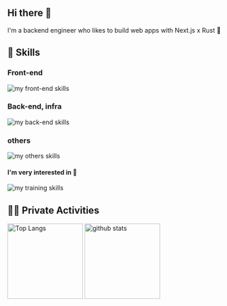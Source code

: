 ## Hi there 👋
I'm a backend engineer who likes to build web apps with Next.js x Rust 🦀

<!--![riii111's GitHub stats](https://github-readme-stats.vercel.app/api/top-langs/?username=riii111&show_icons=true&theme=radical)　-->
<!--
**riii111/riii111** is a ✨ _special_ ✨ repository because its `README.md` (this file) appears on your GitHub profile.

Here are some ideas to get you started:

- 🔭 I’m currently working on ...
- 🌱 I’m currently learning ...
- 👯 I’m looking to collaborate on ...
- 🤔 I’m looking for help with ...
- 💬 Ask me about ...
- 📫 How to reach me: ...
- 😄 Pronouns: ...
- ⚡ Fun fact: ...
-->

<!-- 参考→ https://qiita.com/mmnn/items/cf465d271171cba8bd51 -->

<!-- 1. GitHub usernameを変更 -->
<!-- <div align="right">
  <img src="https://komarev.com/ghpvc/?username=riii111" />
</div> -->

<!-- 3. 好きな技術スタックに変更 -->
<!-- ライトモート：theme=light, ダークモート：theme=dark -->
<!-- アイコンの選択肢一覧：https://arc.net/l/quote/zizyykfh -->
## 🌱 Skills
### Front-end
<img alt="my front-end skills" src="https://skillicons.dev/icons?theme=dark&perline=9&i=html,css,js,ts,react,next,vue,nuxt" />

### Back-end, infra
<img alt="my back-end skills" src="https://skillicons.dev/icons?theme=dark&perline=9&i=rust,actix,python,fastapi,graphql,django,ts,nestjs,mongodb,postgresql,mysql,docker,aws" />

### others
<img alt="my others skills" src="https://skillicons.dev/icons?theme=dark&perline=7&i=c,cpp,linux" />

#### I'm very interested in 🧐
<img alt="my training skills" src="https://skillicons.dev/icons?theme=dark&perline=7&i=haskell,svelte,gcp,cloudflare" />


<!-- 4. GitHub usernameを変更, 2箇所 -->
<!-- ライトモート：theme=light, ダークモート：theme=vue-dark  -->
## 🏃‍♀️ Private Activities
<div align="left"> 
  <img alt="Top Langs" height="170px" src="https://github-readme-stats-2ptj.vercel.app/api?username=riii111&theme=vision-friendly-dark&layout=compact&show_icons=true" />
  <img alt="github stats" height="170px" src="https://github-readme-stats-2ptj.vercel.app/api/top-langs/?username=riii111&theme=vision-friendly-dark&layout=compact&show_icons=true" />
</div>
